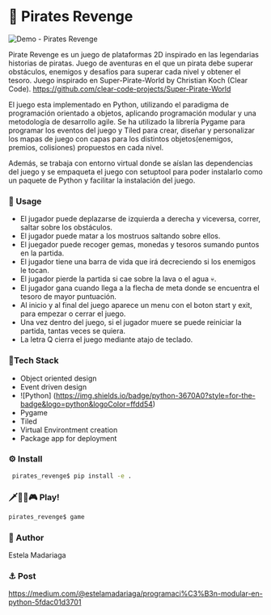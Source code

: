 
# 🧭 Pirates Revenge
![Demo - Pirates Revenge](https://github.com/estelacode/pirates_revenge/blob/main/media/pirate_revenge_github.gif)

Pirate Revenge es un juego de plataformas 2D inspirado en las legendarias historias de piratas. Juego de aventuras en el que un pirata debe superar obstáculos, enemigos y desafíos para superar cada nivel y obtener el tesoro. Juego inspirado en Super-Pirate-World by Christian Koch (Clear Code). https://github.com/clear-code-projects/Super-Pirate-World

El juego esta implementado en Python, utilizando el paradigma de programación orientado a objetos, aplicando programación modular y una metodología de desarrollo agile. Se ha utilizado la librería Pygame para programar los eventos del juego y Tiled para crear, diseñar y personalizar los mapas de juego con capas para los distintos objetos(enemigos, premios, colisiones) propuestos en cada nivel. 

Además, se trabaja con entorno virtual donde se aíslan las dependencias del juego y   se empaqueta el juego con  setuptool para poder instalarlo como un paquete de Python  y facilitar la instalación del juego.

### 🚀 Usage

* El jugador puede deplazarse de izquierda a derecha y viceversa, correr, saltar sobre los obstáculos.
* El jugador puede matar a los mostruos saltando sobre ellos.
* El juegador puede recoger gemas, monedas y tesoros sumando puntos en la partida.
* El jugador tiene una barra de vida que irá decreciendo si los enemigos le tocan.
* El jugador pierde la partida si cae sobre la lava o el agua 💀.
* El jugador gana cuando llega a la flecha de meta donde se encuentra el tesoro de mayor puntuación.
* Al inicio y al final del juego aparece un menu con el boton start y exit, para empezar o cerrar el juego.
* Una vez dentro del juego, si el jugador muere se puede reiniciar la partida, tantas veces se quiera. 
* La letra Q cierra el juego mediante atajo de teclado.
  
### 🦜Tech Stack
* Object oriented design
* Event driven design
* ![Python] (https://img.shields.io/badge/python-3670A0?style=for-the-badge&logo=python&logoColor=ffdd54)
* Pygame
* Tiled
* Virtual Environtment creation
* Package app for deployment
  
### ⚙️ Install 
```bash
 pirates_revenge$ pip install -e . 
```
### 🗡️🏴‍☠🎮 Play!
```bash
pirates_revenge$ game
```

### 👋 Author
Estela Madariaga

### ⚓ Post
https://medium.com/@estelamadariaga/programaci%C3%B3n-modular-en-python-5fdac01d3701 
